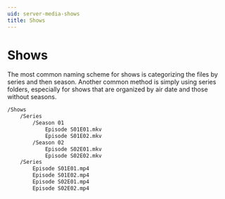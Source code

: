 ```yaml
---
uid: server-media-shows
title: Shows
---
```


# Shows

The most common naming scheme for shows is categorizing the files by series and then season. Another common method is simply using series folders, especially for shows that are organized by air date and those without seasons.

```txt
/Shows
    /Series
        /Season 01
            Episode S01E01.mkv
            Episode S01E02.mkv
        /Season 02
            Episode S02E01.mkv
            Episode S02E02.mkv
    /Series
        Episode S01E01.mp4
        Episode S01E02.mp4
        Episode S02E01.mp4
        Episode S02E02.mp4
```
